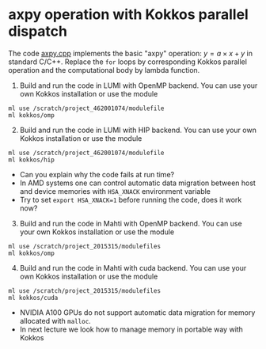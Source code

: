 <!--
SPDX-FileCopyrightText: 2025 CSC - IT Center for Science Ltd. <www.csc.fi>

SPDX-License-Identifier: CC-BY-4.0
-->

# axpy operation with Kokkos parallel dispatch

The code [axpy.cpp](axpy.cpp) implements the basic "axpy" operation:
$y = a \times x + y$ in standard C/C++. Replace the `for` loops by
corresponding Kokkos parallel operation and the computational body by
lambda function.

1. Build and run the code in LUMI with OpenMP backend. You can use your own Kokkos installation
or use the module
```
ml use /scratch/project_462001074/modulefile
ml kokkos/omp
```

2. Build and run the code in LUMI with HIP backend. You can use your own Kokkos installation
or use the module
```
ml use /scratch/project_462001074/modulefile
ml kokkos/hip
```
   - Can you explain why the code fails at run time?
   - In AMD systems one can control automatic data migration between host and device memories
     with `HSA_XNACK` environment variable
   - Try to set `export HSA_XNACK=1` before running the code, does it work now?

3. Build and run the code in Mahti with OpenMP backend. You can use your own Kokkos installation
or use the module
```
ml use /scratch/project_2015315/modulefiles
ml kokkos/omp
```

4. Build and run the code in Mahti with cuda backend. You can use your own Kokkos installation
or use the module
```
ml use /scratch/project_2015315/modulefiles
ml kokkos/cuda
```
   - NVIDIA A100 GPUs do not support automatic data migration for memory allocated with `malloc`.
   - In next lecture we look how to manage memory in portable way with Kokkos

